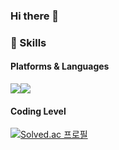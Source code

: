 ### Hi there 👋

### 💪 Skills

#### Platforms & Languages
<img src="https://img.shields.io/badge/Python-3776AB?style=flat-square&logo=Python&logoColor=white"/><img src="https://img.shields.io/badge/Kaggle-20BEFF?style=flat-square&logo=Kaggle&logoColor=white"/>

#### Coding Level
[![Solved.ac
프로필](http://mazassumnida.wtf/api/v2/generate_badge?boj=shlf6673)](https://solved.ac/shlf6673)

<!--
**GinToFim/GinToFim** is a ✨ _special_ ✨ repository because its `README.md` (this file) appears on your GitHub profile.

Here are some ideas to get you started:

- 🔭 I’m currently working on ...
- 🌱 I’m currently learning ...
- 👯 I’m looking to collaborate on ...
- 🤔 I’m looking for help with ...
- 💬 Ask me about ...
- 📫 How to reach me: ...
- 😄 Pronouns: ...
- ⚡ Fun fact: ...

- references 
  https://github.com/cowkite
  http://blog.cowkite.com/blog/2102241544/
  


-->

